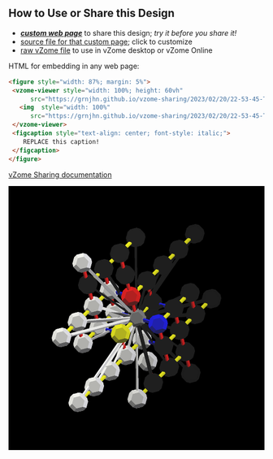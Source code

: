 
## How to Use or Share this Design

 - [***custom web page***][post] to share this design; *try it before you share it!*
 - [source file for that custom page][source]; click to customize
 - [raw vZome file][raw] to use in vZome desktop or vZome Online
 
 HTML for embedding in any web page:
 ```html
<figure style="width: 87%; margin: 5%">
  <vzome-viewer style="width: 100%; height: 60vh"
       src="https://grnjhn.github.io/vzome-sharing/2023/02/20/22-53-45-TSL_model_v2/TSL_model_v2.vZome" >
    <img  style="width: 100%"
       src="https://grnjhn.github.io/vzome-sharing/2023/02/20/22-53-45-TSL_model_v2/TSL_model_v2.png" >
  </vzome-viewer>
  <figcaption style="text-align: center; font-style: italic;">
     REPLACE this caption!
  </figcaption>
</figure>
 ```

[vZome Sharing documentation](https://vzome.github.io/vzome/sharing.html#how-it-works)

![Image](<TSL_model_v2.png>)


[post]: <https://grnjhn.github.io/vzome-sharing/2023/02/20/TSL_model_v2-22-53-45.html>
[source]: <https://github.com/grnjhn/vzome-sharing/edit/main/_posts/2023-02-20-TSL_model_v2-22-53-45.md>
[raw]: <https://raw.githubusercontent.com/grnjhn/vzome-sharing/main/2023/02/20/22-53-45-TSL_model_v2/TSL_model_v2.vZome>